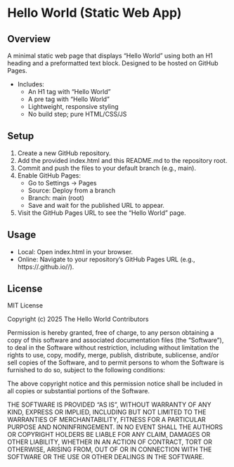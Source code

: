 # Hello World (Static Web App)

## Overview
A minimal static web page that displays “Hello World” using both an H1 heading and a preformatted text block. Designed to be hosted on GitHub Pages.

- Includes:
  - An H1 tag with “Hello World”
  - A pre tag with “Hello World”
  - Lightweight, responsive styling
  - No build step; pure HTML/CSS/JS

## Setup
1. Create a new GitHub repository.
2. Add the provided index.html and this README.md to the repository root.
3. Commit and push the files to your default branch (e.g., main).
4. Enable GitHub Pages:
   - Go to Settings → Pages
   - Source: Deploy from a branch
   - Branch: main (root)
   - Save and wait for the published URL to appear.
5. Visit the GitHub Pages URL to see the “Hello World” page.

## Usage
- Local: Open index.html in your browser.
- Online: Navigate to your repository’s GitHub Pages URL (e.g., https://<username>.github.io/<repo>/).

## License
MIT License

Copyright (c) 2025 The Hello World Contributors

Permission is hereby granted, free of charge, to any person obtaining a copy
of this software and associated documentation files (the “Software”), to deal
in the Software without restriction, including without limitation the rights
to use, copy, modify, merge, publish, distribute, sublicense, and/or sell
copies of the Software, and to permit persons to whom the Software is
furnished to do so, subject to the following conditions:

The above copyright notice and this permission notice shall be included in
all copies or substantial portions of the Software.

THE SOFTWARE IS PROVIDED “AS IS”, WITHOUT WARRANTY OF ANY KIND, EXPRESS OR
IMPLIED, INCLUDING BUT NOT LIMITED TO THE WARRANTIES OF MERCHANTABILITY,
FITNESS FOR A PARTICULAR PURPOSE AND NONINFRINGEMENT. IN NO EVENT SHALL THE
AUTHORS OR COPYRIGHT HOLDERS BE LIABLE FOR ANY CLAIM, DAMAGES OR OTHER
LIABILITY, WHETHER IN AN ACTION OF CONTRACT, TORT OR OTHERWISE, ARISING FROM,
OUT OF OR IN CONNECTION WITH THE SOFTWARE OR THE USE OR OTHER DEALINGS IN
THE SOFTWARE.